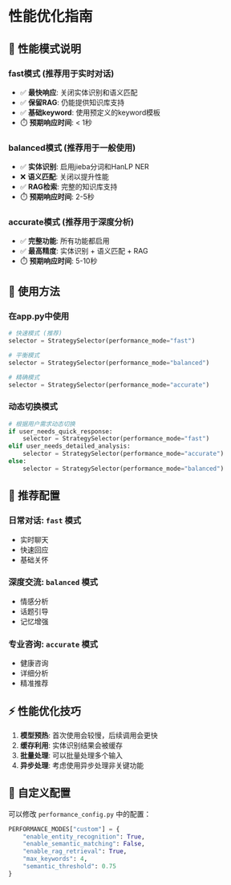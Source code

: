 # 性能优化指南

## 🚀 性能模式说明

### **fast模式** (推荐用于实时对话)
- ✅ **最快响应**: 关闭实体识别和语义匹配
- ✅ **保留RAG**: 仍能提供知识库支持
- ✅ **基础keyword**: 使用预定义的keyword模板
- ⏱️ **预期响应时间**: < 1秒

### **balanced模式** (推荐用于一般使用)
- ✅ **实体识别**: 启用jieba分词和HanLP NER
- ❌ **语义匹配**: 关闭以提升性能
- ✅ **RAG检索**: 完整的知识库支持
- ⏱️ **预期响应时间**: 2-5秒

### **accurate模式** (推荐用于深度分析)
- ✅ **完整功能**: 所有功能都启用
- ✅ **最高精度**: 实体识别 + 语义匹配 + RAG
- ⏱️ **预期响应时间**: 5-10秒

## 📝 使用方法

### **在app.py中使用**
```python
# 快速模式 (推荐)
selector = StrategySelector(performance_mode="fast")

# 平衡模式
selector = StrategySelector(performance_mode="balanced")

# 精确模式
selector = StrategySelector(performance_mode="accurate")
```

### **动态切换模式**
```python
# 根据用户需求动态切换
if user_needs_quick_response:
    selector = StrategySelector(performance_mode="fast")
elif user_needs_detailed_analysis:
    selector = StrategySelector(performance_mode="accurate")
else:
    selector = StrategySelector(performance_mode="balanced")
```

## 🎯 推荐配置

### **日常对话**: `fast` 模式
- 实时聊天
- 快速回应
- 基础关怀

### **深度交流**: `balanced` 模式  
- 情感分析
- 话题引导
- 记忆增强

### **专业咨询**: `accurate` 模式
- 健康咨询
- 详细分析
- 精准推荐

## ⚡ 性能优化技巧

1. **模型预热**: 首次使用会较慢，后续调用会更快
2. **缓存利用**: 实体识别结果会被缓存
3. **批量处理**: 可以批量处理多个输入
4. **异步处理**: 考虑使用异步处理非关键功能

## 🔧 自定义配置

可以修改 `performance_config.py` 中的配置：

```python
PERFORMANCE_MODES["custom"] = {
    "enable_entity_recognition": True,
    "enable_semantic_matching": False,
    "enable_rag_retrieval": True,
    "max_keywords": 4,
    "semantic_threshold": 0.75
}
``` 